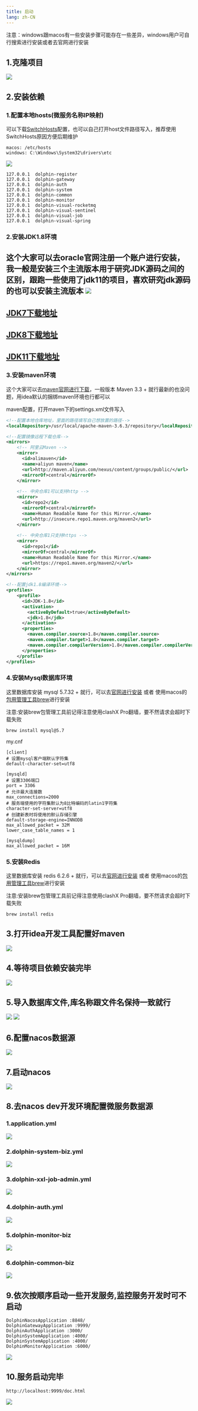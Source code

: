 ```yaml
---
title: 启动
lang: zh-CN
---
```


注意：windows跟macos有一些安装步骤可能存在一些差异，windows用户可自行搜索进行安装或者去官网进行安装

## 1.克隆项目
![](/images/microservice/quickStart1.png)

## 2.安装依赖

### 1.配置本地hosts(微服务名称IP映射)
可以下载[SwitchHosts](https://switchhosts.vercel.app/zh)配置，也可以自己打开host文件路径写入，推荐使用SwitchHosts原因方便后期维护
```shell
macos: /etc/hosts
windows: C:\Windows\System32\drivers\etc
```
![](/images/microservice/quickStart2.png)
```shell
127.0.0.1  dolphin-register
127.0.0.1  dolphin-gateway
127.0.0.1  dolphin-auth
127.0.0.1  dolphin-system
127.0.0.1  dolphin-common
127.0.0.1  dolphin-monitor
127.0.0.1  dolphin-visual-rocketmq
127.0.0.1  dolphin-visual-sentinel
127.0.0.1  dolphin-visual-job
127.0.0.1  dolphin-visual-spring
```

### 2.安装JDK1.8环境
这个大家可以去oracle官网注册一个账户进行安装，我一般是安装三个主流版本用于研究JDK源码之间的区别，跟跑一些使用了jdk11的项目，喜欢研究jdk源码的也可以安装主流版本
![](/images/microservice/quickStart3.png)
---
[JDK7下载地址](https://www.oracle.com/java/technologies/javase/javase7-archive-downloads.html)
---
[JDK8下载地址](https://www.oracle.com/java/technologies/javase/javase8u211-later-archive-downloads.html)
---
[JDK11下载地址](https://www.oracle.com/java/technologies/javase/jdk11-archive-downloads.html)
---

### 3.安装maven环境
这个大家可以去[maven官网进行下载](https://maven.apache.org/download.cgi)，一般版本 Maven 3.3 + 就行最新的也没问题，用idea默认的捆绑maven环境也行都可以

maven配置，打开maven下的settings.xml文件写入
```xml
<!--配置本地仓库地址，里面的路径填写自己想放置的路径-->
<localRepository>/usr/local/apache-maven-3.6.3/repository</localRepository>

<!--配置镜像远程下载仓库-->
<mirrors>
    <!-- 阿里云Maven -->
    <mirror>
      <id>alimaven</id>
      <name>aliyun maven</name>
      <url>http://maven.aliyun.com/nexus/content/groups/public/</url>
      <mirrorOf>central</mirrorOf>
    </mirror>
    
    <!-- 中央仓库1可以支持http -->
    <mirror>
      <id>repo2</id>
      <mirrorOf>central</mirrorOf>
      <name>Human Readable Name for this Mirror.</name>
      <url>http://insecure.repo1.maven.org/maven2</url>
    </mirror>
    
    <!-- 中央仓库1只支持https -->
    <mirror>
      <id>repo1</id>
      <mirrorOf>central</mirrorOf>
      <name>Human Readable Name for this Mirror.</name>
      <url>https://repo1.maven.org/maven2/</url>
    </mirror>
</mirrors>

<!--配置jdk1.8编译环境-->
<profiles>
    <profile>
      <id>JDK-1.8</id>
      <activation>
        <activeByDefault>true</activeByDefault>
        <jdk>1.8</jdk>
      </activation>
      <properties>
        <maven.compiler.source>1.8</maven.compiler.source>
        <maven.compiler.target>1.8</maven.compiler.target>
        <maven.compiler.compilerVersion>1.8</maven.compiler.compilerVersion>
      </properties>
    </profile>
</profiles>
```

### 4.安装Mysql数据库环境
这里数据库安装 mysql 5.7.32 + 就行，可以去[官网进行安装](https://downloads.mysql.com/archives/community/) 或者
使用macos的[包用管理工具brew](https://brew.sh/)进行安装

注意:安装brew包管理工具前记得注意使用clashX Pro翻墙，要不然请求会超时下载失败

```shell
brew install mysql@5.7
```

my.cnf
```shell
[client]
# 设置mysql客户端默认字符集
default-character-set=utf8
 
[mysqld]
# 设置3306端口
port = 3306
# 允许最大连接数
max_connections=2000
# 服务端使用的字符集默认为8比特编码的latin1字符集
character-set-server=utf8
# 创建新表时将使用的默认存储引擎
default-storage-engine=INNODB
max_allowed_packet = 32M
lower_case_table_names = 1

[mysqldump]
max_allowed_packet = 16M
```

### 5.安装Redis
这里数据库安装 redis 6.2.6 + 就行，可以去[官网进行安装](https://redis.io/download/) 或者
使用macos的[包用管理工具brew](https://brew.sh/)进行安装

注意:安装brew包管理工具前记得注意使用clashX Pro翻墙，要不然请求会超时下载失败

```shell
brew install redis
```

## 3.打开idea开发工具配置好maven
![](/images/microservice/quickStart4.png)

## 4.等待项目依赖安装完毕
![](/images/microservice/quickStart5.png)

## 5.导入数据库文件,库名称跟文件名保持一致就行
![](/images/microservice/quickStart6.png)
![](/images/microservice/quickStart7.png)

## 6.配置nacos数据源
![](/images/microservice/quickStart8.png)

## 7.启动nacos
![](/images/microservice/quickStart9.png)

## 8.去nacos dev开发环境配置微服务数据源

### 1.application.yml
![](/images/microservice/quickStart10.png)

### 2.dolphin-system-biz.yml
![](/images/microservice/quickStart11.png)

### 3.dolphin-xxl-job-admin.yml
![](/images/microservice/quickStart12.png)

### 4.dolphin-auth.yml
![](/images/microservice/quickStart13.png)

### 5.dolphin-monitor-biz
![](/images/microservice/quickStart14.png)

### 6.dolphin-common-biz
![](/images/microservice/quickStart15.png)

## 9.依次按顺序启动一些开发服务,监控服务开发时可不启动
```shell
DolphinNacosApplication :8848/
DolphinGatewayApplication :9999/
DolphinAuthApplication :3000/
DolphinSystemApplication :4000/
DolphinSystemApplication :4000/
DolphinMonitorApplication :6000/
```
![](/images/microservice/quickStart16.png)

## 10.服务启动完毕
```shell
http://localhost:9999/doc.html
```
![](/images/microservice/quickStart17.png)
